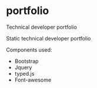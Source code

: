 # portfolio
Technical developer portfolio

Static technical developer portfolio

Components used:
- Bootstrap
- Jquery
- typed.js
- Font-awesome
